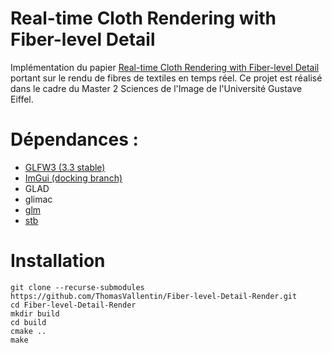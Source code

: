 # Real-time Cloth Rendering with Fiber-level Detail

Implémentation du papier [Real-time Cloth Rendering with Fiber-level Detail](https://people.csail.mit.edu/kuiwu/rtfr.html) portant sur le rendu de fibres de textiles en temps réel. Ce projet est réalisé dans le cadre du Master 2 Sciences de l'Image de l'Université Gustave Eiffel. 

# Dépendances :

- [GLFW3 (3.3 stable)](https://github.com/glfw/glfw/tree/3.3-stable)
- [ImGui (docking branch)](https://github.com/ocornut/imgui/tree/docking)
- GLAD
- glimac
- [glm](https://github.com/g-truc/glm)
- [stb](https://github.com/nothings/stb)

# Installation

```
git clone --recurse-submodules https://github.com/ThomasVallentin/Fiber-level-Detail-Render.git
cd Fiber-level-Detail-Render
mkdir build
cd build
cmake ..
make
```
